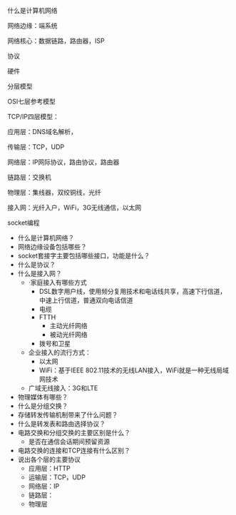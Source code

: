 什么是计算机网络

网络边缘：端系统

网络核心：数据链路，路由器，ISP

协议

硬件

分层模型

OSI七层参考模型

TCP/IP四层模型：

应用层：DNS域名解析，

传输层：TCP，UDP

网络层：IP网际协议，路由协议，路由器

链路层：交换机

物理层：集线器，双绞铜线，光纤

接入网：光纤入户，WiFi，3G无线通信，以太网

socket编程



- 什么是计算机网络？
- 网络边缘设备包括哪些？
- socket套接字主要包括哪些接口，功能是什么？
- 什么是协议？
- 什么是接入网？
  - ·家庭接入有哪些方式
    - DSL数字用户线，使用频分复用技术和电话线共享，高速下行信道，中速上行信道，普通双向电话信道
    - 电缆
    - FTTH
      - 主动光纤网络
      - 被动光纤网络
    - 拨号和卫星
  - 企业接入的流行方式：
    - 以太网
    - WiFi：基于IEEE 802.11技术的无线LAN接入，WiFi就是一种无线局域网技术
  - 广域无线接入：3G和LTE
- 物理媒体有哪些？
- 什么是分组交换？
- 存储转发传输机制带来了什么问题？
- 什么是转发表和路由选择协议？
- 电路交换和分组交换的主要区别是什么？
  - 是否在通信会话期间预留资源
- 电路交换的连接和TCP连接有什么区别？
- 说出各个层的主要协议
  - 应用层：HTTP
  - 运输层：TCP，UDP
  - 网络层：IP
  - 链路层：
  - 物理层

